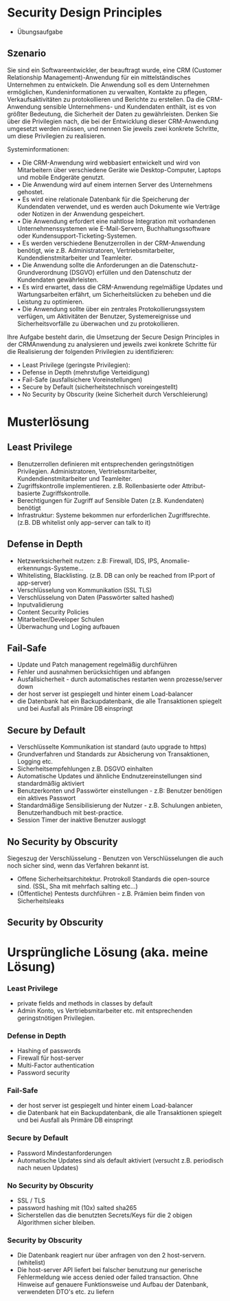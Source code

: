 #  Security Design Principles
- Übungsaufgabe 
## Szenario
Sie sind ein Softwareentwickler, der beauftragt wurde, eine CRM (Customer 
Relationship Management)-Anwendung für ein mittelständisches Unternehmen zu 
entwickeln. Die Anwendung soll es dem Unternehmen ermöglichen, 
Kundeninformationen zu verwalten, Kontakte zu pflegen, Verkaufsaktivitäten zu 
protokollieren und Berichte zu erstellen. Da die CRM-Anwendung sensible 
Unternehmens- und Kundendaten enthält, ist es von größter Bedeutung, die Sicherheit 
der Daten zu gewährleisten. Denken Sie über die Privilegien nach, die bei der 
Entwicklung dieser CRM-Anwendung umgesetzt werden müssen, und nennen Sie 
jeweils zwei konkrete Schritte, um diese Privilegien zu realisieren.

Systeminformationen:
- • Die CRM-Anwendung wird webbasiert entwickelt und wird von Mitarbeitern über 
verschiedene Geräte wie Desktop-Computer, Laptops und mobile Endgeräte 
genutzt.
- • Die Anwendung wird auf einem internen Server des Unternehmens gehostet.
- • Es wird eine relationale Datenbank für die Speicherung der Kundendaten 
verwendet, und es werden auch Dokumente wie Verträge oder Notizen in der 
Anwendung gespeichert.
- • Die Anwendung erfordert eine nahtlose Integration mit vorhandenen 
Unternehmenssystemen wie E-Mail-Servern, Buchhaltungssoftware oder 
Kundensupport-Ticketing-Systemen.
- • Es werden verschiedene Benutzerrollen in der CRM-Anwendung benötigt, wie 
z.B. Administratoren, Vertriebsmitarbeiter, Kundendienstmitarbeiter und 
Teamleiter.
- • Die Anwendung sollte die Anforderungen an die Datenschutz-Grundverordnung 
(DSGVO) erfüllen und den Datenschutz der Kundendaten gewährleisten.
- • Es wird erwartet, dass die CRM-Anwendung regelmäßige Updates und 
Wartungsarbeiten erfährt, um Sicherheitslücken zu beheben und die Leistung zu 
optimieren.
- • Die Anwendung sollte über ein zentrales Protokollierungssystem verfügen, um 
Aktivitäten der Benutzer, Systemereignisse und Sicherheitsvorfälle zu 
überwachen und zu protokollieren.

Ihre Aufgabe besteht darin, die Umsetzung der Secure Design Principles in der CRMAnwendung zu analysieren und jeweils zwei konkrete Schritte für die Realisierung der 
folgenden Privilegien zu identifizieren:

- • Least Privilege (geringste Privilegien):
- • Defense in Depth (mehrstufige Verteidigung)
- • Fail-Safe (ausfallsichere Voreinstellungen)
- • Secure by Default (sicherheitstechnisch voreingestellt)
- • No Security by Obscurity (keine Sicherheit durch Verschleierung)


# Musterlösung
## Least Privilege
- Benutzerrollen definieren mit entsprechenden geringstnötigen Privilegien. Administratoren, Vertriebsmitarbeiter, Kundendienstmitarbeiter und 
Teamleiter.
- Zugriffskontrolle implementieren. z.B. Rollenbasierte oder Attribut-basierte Zugriffskontrolle.
- Berechtigungen für Zugriff auf Sensible Daten (z.B. Kundendaten) benötigt
- Infrastruktur: Systeme bekommen nur erforderlichen Zugriffsrechte. (z.B. DB whitelist only app-server can talk to it)

## Defense in Depth
- Netzwerksicherheit nutzen: z.B: Firewall, IDS, IPS, Anomalie-erkennungs-Systeme...
- Whitelisting, Blacklisting. (z.B. DB can only be reached from IP:port of app-server)
- Verschlüsselung von Kommunikation (SSL TLS)
- Verschlüsselung von Daten (Passwörter salted hashed)
- Inputvalidierung
- Content Security Policies
- Mitarbeiter/Developer Schulen
- Überwachung und Loging aufbauen

## Fail-Safe
- Update und Patch management regelmäßig durchführen
- Fehler und ausnahmen berücksichtigen und abfangen
- Ausfallsicherheit - durch automatisches restarten wenn prozesse/server down
- der host server ist gespiegelt und hinter einem Load-balancer
- die Datenbank hat ein Backupdatenbank, die alle Transaktionen spiegelt und bei Ausfall als Primäre DB einspringt


## Secure by Default
- Verschlüsselte Kommunikation ist standard (auto upgrade to https)
- Grundverfahren und Standards zur Absicherung von Transaktionen, Logging etc.
- Sicherheitsempfehlungen z.B. DSGVO einhalten
- Automatische Updates und ähnliche Endnutzereinstellungen sind standardmäßig aktiviert
- Benutzerkonten und Passwörter einstellungen - z.B: Benutzer benötigen ein aktives Passwort
- Standardmäßige Sensibilisierung der Nutzer - z.B. Schulungen anbieten, Benutzerhandbuch mit best-practice.
- Session Timer der inaktive Benutzer ausloggt

## No Security by Obscurity
Siegeszug der Verschlüsselung - Benutzen von Verschlüsselungen die auch noch sicher sind, wenn das Verfahren bekannt ist.

- Offene Sicherheitsarchitektur. Protrokoll Standards die open-source sind. (SSL, Sha mit mehrfach salting etc...)
- (Öffentliche) Pentests durchführen - z.B. Prämien beim finden von Sicherheitsleaks 

## Security by Obscurity

# Ursprüngliche Lösung (aka. meine Lösung)

### Least Privilege
- private fields and methods in classes by default
- Admin Konto, vs Vertriebsmitarbeiter etc. mit entsprechenden geringstnötigen Privilegien.

### Defense in Depth
- Hashing of passwords
- Firewall für host-server
- Multi-Factor authentication
- Password security

### Fail-Safe
- der host server ist gespiegelt und hinter einem Load-balancer
- die Datenbank hat ein Backupdatenbank, die alle Transaktionen spiegelt und bei Ausfall als Primäre DB einspringt

### Secure by Default
- Password Mindestanforderungen
- Automatische Updates sind als default aktiviert (versucht z.B. periodisch nach neuen Updates)

### No Security by Obscurity
- SSL / TLS
- password hashing mit (10x) salted sha265
- Sicherstellen das die benutzten Secrets/Keys für die 2 obigen Algorithmen sicher bleiben.

### Security by Obscurity
- Die Datenbank reagiert nur über anfragen von den 2 host-servern. (whitelist)
- Die host-server API liefert bei falscher benutzung nur generische Fehlermeldung wie access denied oder failed transaction. Ohne Hinweise auf genauere Funktionsweise und Aufbau der Datenbank, verwendeten DTO's etc. zu liefern